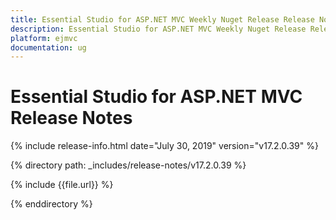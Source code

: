 ```yaml
---
title: Essential Studio for ASP.NET MVC Weekly Nuget Release Release Notes  
description: Essential Studio for ASP.NET MVC Weekly Nuget Release Release Notes  
platform: ejmvc
documentation: ug
---
```


# Essential Studio for ASP.NET MVC  Release Notes  

{% include release-info.html date="July 30, 2019"  version="v17.2.0.39" %} 


{% directory path: _includes/release-notes/v17.2.0.39 %}

{% include {{file.url}} %}

{% enddirectory %}